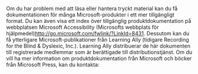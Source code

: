 <Token xmlns:xlink="http://www.w3.org/1999/xlink">Om du har problem med att läsa eller hantera tryckt material kan du få dokumentationen för många Microsoft-produkter i ett mer tillgängligt format. Du kan även visa ett index över tillgänglig produktdokumentation på webbplatsen <externalLink xmlns="http://ddue.schemas.microsoft.com/authoring/2003/5"><linkText>Microsoft Accessibility (Microsofts webbplats för hjälpmedel)</linkText><linkUri>http://go.microsoft.com/fwlink/?LinkId=8431</linkUri></externalLink>. Dessutom kan du få ytterligare Microsoft-publikationer från Learning Ally (tidigare Recording for the Blind &amp; Dyslexic, Inc.). Learning Ally distribuerar de här dokumenten till registrerade medlemmar som är berättigade till distributionstjänst. Om du vill ha mer information om produktdokumentation från Microsoft och böcker från Microsoft Press, kan du kontakta:</Token>

<!--HONumber=Jun16_HO4-->


